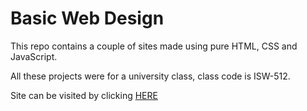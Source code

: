 <h1>Basic Web Design</h1>
<p>This repo contains a couple of sites made using pure HTML, CSS and JavaScript.</p>
<p>All these projects were for a university class, class code is ISW-512.</p>
<p>Site can be visited by clicking <a href="https://baka69420.github.io/Trabajos-ISW-512/">HERE</a></p>